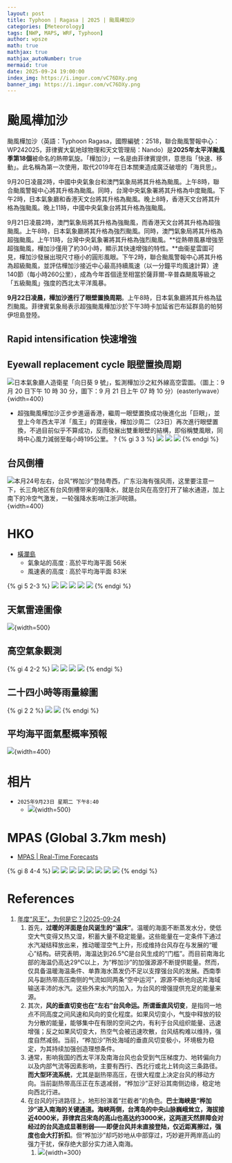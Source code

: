 ```yaml
---
layout: post
title: Typhoon | Ragasa | 2025 | 颱風樺加沙
categories: [Meteorology]
tags: [NWP, MAPS, WRF, Typhoon]
author: wpsze
math: true
mathjax: true
mathjax_autoNumber: true
mermaid: true
date: 2025-09-24 19:00:00
index_img: https://i.imgur.com/vC76DXy.png
banner_img: https://i.imgur.com/vC76DXy.png
---
```


# 颱風樺加沙

颱風樺加沙（英語：Typhoon Ragasa，國際編號：2518，聯合颱風警報中心：WP242025，菲律賓大氣地球物理和天文管理局：Nando）是**2025年太平洋颱風季第18個**被命名的熱帶氣旋。「樺加沙」一名是由菲律賓提供，意思指「快速、移動」。此名稱為第一次使用，取代2019年在日本關東造成廣泛破壞的「海貝思」。

9月20日凌晨2時，中國中央氣象台和澳門氣象局將其升格為颱風。上午8時，聯合颱風警報中心將其升格為颱風。同時，台灣中央氣象署將其升格為中度颱風。下午2時，日本氣象廳和香港天文台將其升格為颱風。晚上8時，香港天文台將其升格為強颱風。晚上11時，中國中央氣象台將其升格為強颱風。

9月21日凌晨2時，澳門氣象局將其升格為強颱風，而香港天文台將其升格為超強颱風。上午8時，日本氣象廳將其升格為強烈颱風。同時，澳門氣象局將其升格為超強颱風。上午11時，台灣中央氣象署將其升格為強烈颱風。**從熱帶風暴增強至超強颱風，樺加沙僅用了約30小時，顯示其快速增強的特性。**由衞星雲圖可見，樺加沙發展出現尺寸極小的圓形風眼。下午2時，聯合颱風警報中心將其升格為超級颱風，並評估樺加沙接近中心最高持續風速（以一分鐘平均風速計算）達140節（每小時260公里），成為今年首個逹至相當於薩菲爾-辛普森颶風等級之「五級颱風」強度的西北太平洋風暴。

**9月22日凌晨，樺加沙進行了眼壁置換周期**。上午8時，日本氣象廳將其升格為猛烈颱風。菲律賓氣象局表示超強颱風樺加沙於下午3時卡加延省巴布延群島的帕努伊坦島登陸。

## Rapid intensification 快速增強

## Eyewall replacement cycle 眼壁置換周期

![日本氣象廳人造衛星「向日葵 9 號」，監測樺加沙之紅外線高空雲圖。（圖上：9 月 20 日下午 10 時 30 分，圖下：9 月 21 日上午 07 時 10 分）(easterlywave）](https://i.imgur.com/5QJDwr2.png){width=400}

- 超強颱風樺加沙正步步進逼香港，繼周一眼壁置換成功後進化出「巨眼」，並登上今年西太平洋「風王」的寶座後，樺加沙周二（23日）再次進行眼壁置換，不過目前似乎不算成功，反而發展出雙重眼壁的結構，即俗稱雙風眼，同時中心風力減弱至每小時195公里。 ?
{% gi 3 3 %}
![](https://i.imgur.com/C19eUIr.png)
![](https://i.imgur.com/e816Am5.png)
![](https://i.imgur.com/QOWjJlM.png)
{% endgi %}

## 台风倒槽

![本月24号左右，台风“桦加沙”登陆粤西，广东沿海有强风雨，这里要注意一下，长三角地区有台风倒槽带来的强降水，就是台风在高空打开了输水通道，加上南下的冷空气激发，一轮强降水影响江浙沪皖赣。](https://i.imgur.com/jX4Mucm.png){width=400}

# HKO

- [橫瀾島](https://www.hko.gov.hk/tc/wxinfo/ts/display_graph.htm?wgl&menu=otherwxi&rwx&addbar)
  - 氣象站的高度 : 高於平均海平面 56米
  - 風速表的高度 : 高於平均海平面 83米

{% gi 5 2-3 %}
![](https://i.imgur.com/KO82Te2.png)
![](https://i.imgur.com/wDGBV1A.png)
![](https://i.imgur.com/BDBpM40.png)
![](https://i.imgur.com/3ylTlWn.png)
![](https://i.imgur.com/STZ74sf.png)
{% endgi %}

## 天氣雷達圖像

![](https://i.imgur.com/7chIACN.gifv){width=500}

## 高空氣象觀測

{% gi 4 2-2 %}
![](https://i.imgur.com/hbhEEyV.png)
![](https://i.imgur.com/NKOqyZM.png)
![](https://i.imgur.com/oa9EgaE.png)
![](https://i.imgur.com/OvuZEtM.png)
{% endgi %}

## 二十四小時等雨量線圖

{% gi 2 2 %}
![](https://i.imgur.com/KjVs0L3.png)
![](https://i.imgur.com/TFS5zOQ.png)
{% endgi %}

## 平均海平面氣壓概率預報

![](https://i.imgur.com/fPv316a.png){width=400}

# 相片

- `2025年9月23日 星期二 下午8:40`
  - ![](https://i.imgur.com/N23IyXk.png){width=500}

# MPAS (Global 3.7km mesh)

- [MPAS | Real-Time Forecasts](https://waipangsze.github.io/2025/09/09/MPAS-Real-Time-Forecasts/)

{% gi 8 4-4 %}
![](https://i.imgur.com/MfflR6W.png)
![](https://i.imgur.com/DDaqDlb.png)
![](https://i.imgur.com/amsfRYI.png)
![](https://i.imgur.com/u0B0RI9.png)
![](https://i.imgur.com/kyxkEnP.png)
![](https://i.imgur.com/NNsWC0D.png)
![](https://i.imgur.com/U8Jg7g7.png)
![](https://i.imgur.com/BqgMMz1.png)
{% endgi %}

# References

1. [年度“风王”，为何是它？|2025-09-24](https://mp.weixin.qq.com/s/_crEu2o6Ea7X2WWK1f3gxQ)
   1. 首先，**过暖的洋面是台风诞生的“温床”**。温暖的海面不断蒸发水分，使低空大气变得又热又湿，积蓄大量不稳定能量。这些能量在一定条件下通过水汽凝结释放出来，推动暖湿空气上升，形成维持台风存在与发展的“暖心”结构。研究表明，海温达到26.5℃是台风生成的“门槛”。而目前南海北部的海温仍高达29℃以上，为“桦加沙”的加强源源不断提供能量。然而，仅具备温暖海温条件、单靠海水蒸发仍不足以支撑强台风的发展。西南季风与副热带高压南侧的气流如同两条“空中运河”，源源不断地向这片海域输送丰沛的水汽。这些外来水汽的加入，为台风的增强提供充足的能量来源。
   2. 其次，**风的垂直切变也在“左右”台风命运。所谓垂直风切变**，是指同一地点不同高度之间风速和风向的变化程度。如果风切变小，气旋中释放的较为分散的能量，能够集中在有限的空间之内，有利于台风组织能量、迅速增强；反之如果风切变大，热空气会被迅速吹散，台风结构难以维持，强度自然减弱。当前，“桦加沙”所处海域的垂直风切变极小，环境极为稳定，为其持续加强创造理想条件。
   3. 通常，影响我国的西太平洋及南海台风也会受到气压梯度力、地转偏向力以及内部气流等因素影响，主要有西行、西北行或北上转向这三条路径。**而大型环流系统**，尤其是副热带高压，在很大程度上决定台风的移动方向。当前副热带高压正在东退减弱，“桦加沙”正好沿其南侧边缘，稳定地向西北行进。
   4. 在台风的行进路径上，地形扮演着“拦截者”的角色。**巴士海峡是“桦加沙”进入南海的关键通道。海峡两侧，台湾岛的中央山脉巍峨耸立，海拔接近4000米，菲律宾吕宋岛的高山也高达约3000米，这两道天然屏障会对经过的台风造成显著削弱——即便台风并未直接登陆，仅近距离擦过，强度也会大打折扣**。但“桦加沙”却巧妙地从中部穿过，巧妙避开两岸高山的强力干扰，保存绝大部分实力进入南海。
      1. ![](https://i.imgur.com/vC76DXy.png){width=300}